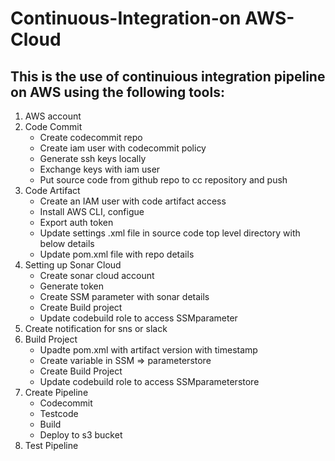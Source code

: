 # Continuous-Integration-on AWS-Cloud

## This is the use of continuious integration pipeline on AWS using the following tools:
1. AWS account
2. Code Commit 
   * Create codecommit repo
   * Create iam user with codecommit policy
   * Generate ssh keys locally
   * Exchange keys with iam user
   * Put source code from github repo to cc repository and push
3. Code Artifact
   * Create an IAM user with code artifact access
   * Install AWS CLI, configue
   * Export auth token
   * Update settings .xml file in source code top level directory with below details
   * Update pom.xml file with repo details
4. Setting up Sonar Cloud
   * Create sonar cloud account
   * Generate token
   * Create SSM parameter with sonar details
   * Create Build project
   * Update codebuild role to access SSMparameter
5. Create notification for sns or slack
6. Build Project
   * Upadte pom.xml with artifact version with timestamp
   * Create variable in SSM => parameterstore
   * Create Build Project
   * Update codebuild role to access SSMparameterstore
7. Create Pipeline
   * Codecommit
   * Testcode
   * Build
   * Deploy to s3 bucket
8. Test Pipeline